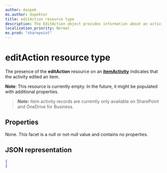 ```yaml
---
author: daspek
ms.author: dspektor
title: editAction resource type
description: The EditAction object provides information about an activity that edited an item.
localization_priority: Normal
ms.prod: "sharepoint"
---
```

# editAction resource type

The presence of the **editAction** resource on an [**itemActivity**][activity] indicates that the activity edited an item.

**Note**: This resource is currently empty. In the future, it might be populated with additional properties.

>**Note:** Item activity records are currently only available on SharePoint and OneDrive for Business.

[activity]: itemactivity.md

## Properties

None. This facet is a null or not-null value and contains no properties.

## JSON representation

<!-- {
  "blockType": "resource",
  "optionalProperties": [ ],
  "@type": "microsoft.graph.editAction"
}-->

```json
{
}
```

<!--
{
  "type": "#page.annotation",
  "description": "The editAction object provides information about an activity that edited an item.",
  "keywords": "activities,activity,action,edit,modify",
  "section": "documentation",
  "tocPath": "Resources/editAction",
  "suppressions": []
}
-->

